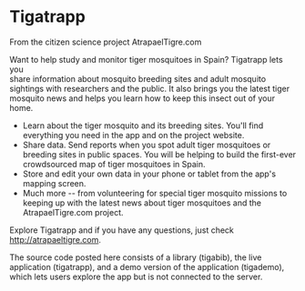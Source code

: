 Tigatrapp
=================

From the citizen science project AtrapaelTigre.com

Want to help study and monitor tiger mosquitoes in Spain? Tigatrapp lets you  
share information about mosquito breeding sites and adult mosquito sightings with researchers and the public. It also brings you the latest tiger mosquito news and helps you learn how to keep this insect out of your home.

* Learn about the tiger mosquito and its breeding sites. You'll find everything you need in the app and on the project website.<br/>
* Share data. Send reports when you spot adult tiger mosquitoes or breeding sites in public spaces. You will be helping to build the first-ever crowdsourced map of tiger mosquitoes in Spain.<br/> 
* Store and edit your own data in your phone or tablet from the app's mapping screen.<br/>
* Much more -- from volunteering for special tiger mosquito missions to keeping up with the latest news about tiger mosquitoes and the AtrapaelTigre.com project.

Explore Tigatrapp and if you have any questions, just check http://atrapaeltigre.com.

The source code posted here consists of a library (tigabib), the live application (tigatrapp), and a demo version of the application (tigademo), which lets users explore the app but is not connected to the server.
